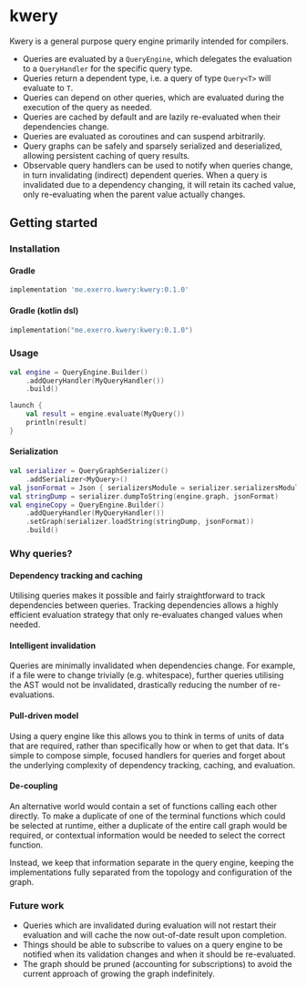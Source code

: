 # kwery

Kwery is a general purpose query engine primarily intended for compilers.

* Queries are evaluated by a `QueryEngine`, which delegates the evaluation to
  a `QueryHandler` for the specific query type.
* Queries return a dependent type, i.e. a query of type `Query<T>` will evaluate
  to `T`.
* Queries can depend on other queries, which are evaluated during the execution
  of the query as needed.
* Queries are cached by default and are lazily re-evaluated when their
  dependencies change.
* Queries are evaluated as coroutines and can suspend arbitrarily.
* Query graphs can be safely and sparsely serialized and deserialized, allowing
  persistent caching of query results.
* Observable query handlers can be used to notify when queries change, in turn
  invalidating (indirect) dependent queries. When a query is invalidated due to
  a dependency changing, it will retain its cached value, only re-evaluating
  when the parent value actually changes.

## Getting started

### Installation

#### Gradle

```groovy
implementation 'me.exerro.kwery:kwery:0.1.0'
```

#### Gradle (kotlin dsl)

```kotlin
implementation("me.exerro.kwery:kwery:0.1.0")
```

### Usage

```kotlin
val engine = QueryEngine.Builder()
    .addQueryHandler(MyQueryHandler())
    .build()

launch {
    val result = engine.evaluate(MyQuery())
    println(result)
}
```

#### Serialization

```kotlin
val serializer = QueryGraphSerializer()
    .addSerializer<MyQuery>()
val jsonFormat = Json { serializersModule = serializer.serializersModule() }
val stringDump = serializer.dumpToString(engine.graph, jsonFormat)
val engineCopy = QueryEngine.Builder()
    .addQueryHandler(MyQueryHandler())
    .setGraph(serializer.loadString(stringDump, jsonFormat))
    .build()
```

### Why queries?

#### Dependency tracking and caching

Utilising queries makes it possible and fairly straightforward to track
dependencies between queries. Tracking dependencies allows a highly efficient
evaluation strategy that only re-evaluates changed values when needed.

#### Intelligent invalidation

Queries are minimally invalidated when dependencies change. For example, if a
file were to change trivially (e.g. whitespace), further queries utilising the
AST would not be invalidated, drastically reducing the number of re-evaluations.

#### Pull-driven model

Using a query engine like this allows you to think in terms of units of data
that are required, rather than specifically how or when to get that data. It's
simple to compose simple, focused handlers for queries and forget about the
underlying complexity of dependency tracking, caching, and evaluation.

#### De-coupling

An alternative world would contain a set of functions calling each other
directly. To make a duplicate of one of the terminal functions which could be
selected at runtime, either a duplicate of the entire call graph would be
required, or contextual information would be needed to select the correct
function.

Instead, we keep that information separate in the query engine, keeping the
implementations fully separated from the topology and configuration of the
graph.

### Future work

* Queries which are invalidated during evaluation will not restart their
  evaluation and will cache the now out-of-date result upon completion.
* Things should be able to subscribe to values on a query engine to be notified
  when its validation changes and when it should be re-evaluated.
* The graph should be pruned (accounting for subscriptions) to avoid the current
  approach of growing the graph indefinitely.
